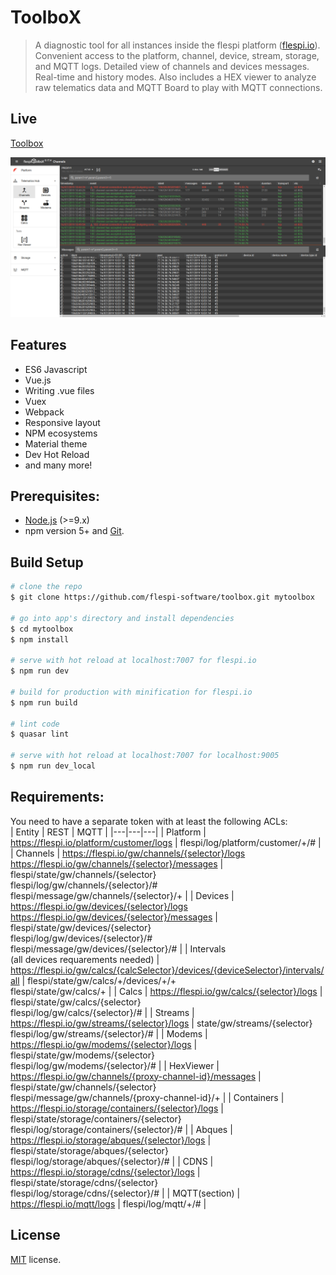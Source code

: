 # ToolboX

> A diagnostic tool for all instances inside the flespi platform ([flespi.io](https://flespi.io)). Convenient access to the platform, channel, device, stream, storage, and MQTT logs. Detailed view of channels and devices messages. Real-time and history modes. Also includes a HEX viewer to analyze raw telematics data and MQTT Board to play with MQTT connections.

## Live
[Toolbox](https://toolbox.flespi.io/)

![Screenshot](/misc/screenshot.png?raw=true "ToolboX")

## Features
* ES6 Javascript
* Vue.js
* Writing .vue files
* Vuex
* Webpack
* Responsive layout
* NPM ecosystems
* Material theme
* Dev Hot Reload
* and many more!

## Prerequisites:

- [Node.js](https://nodejs.org/en/) (>=9.x)
- npm version 5+ and [Git](https://git-scm.com/).

## Build Setup

``` bash
# clone the repo
$ git clone https://github.com/flespi-software/toolbox.git mytoolbox

# go into app's directory and install dependencies
$ cd mytoolbox
$ npm install

# serve with hot reload at localhost:7007 for flespi.io
$ npm run dev

# build for production with minification for flespi.io
$ npm run build

# lint code
$ quasar lint

# serve with hot reload at localhost:7007 for localhost:9005
$ npm run dev_local
```

## Requirements:
You need to have a separate token with at least the following ACLs:<br />
| Entity | REST | MQTT |
|---|---|---|
| Platform | https://flespi.io/platform/customer/logs | flespi/log/platform/customer/+/# |
| Channels | https://flespi.io/gw/channels/{selector}/logs<br />https://flespi.io/gw/channels/{selector}/messages | flespi/state/gw/channels/{selector}<br />flespi/log/gw/channels/{selector}/#<br />flespi/message/gw/channels/{selector}/+ |
| Devices | https://flespi.io/gw/devices/{selector}/logs<br />https://flespi.io/gw/devices/{selector}/messages | flespi/state/gw/devices/{selector}<br />flespi/log/gw/devices/{selector}/#<br />flespi/message/gw/devices/{selector}/# |
| Intervals<br/>(all devices requarements needed) | https://flespi.io/gw/calcs/{calcSelector}/devices/{deviceSelector}/intervals/all | flespi/state/gw/calcs/+/devices/+/+<br/>flespi/state/gw/calcs/+ |
| Calcs | https://flespi.io/gw/calcs/{selector}/logs | flespi/state/gw/calcs/{selector}<br />flespi/log/gw/calcs/{selector}/# |
| Streams | https://flespi.io/gw/streams/{selector}/logs | state/gw/streams/{selector}<br />flespi/log/gw/streams/{selector}/# |
| Modems | https://flespi.io/gw/modems/{selector}/logs | flespi/state/gw/modems/{selector}<br />flespi/log/gw/modems/{selector}/# |
| HexViewer | https://flespi.io/gw/channels/{proxy-channel-id}/messages | flespi/state/gw/channels/{selector}<br />flespi/message/gw/channels/{proxy-channel-id}/+ |
| Containers | https://flespi.io/storage/containers/{selector}/logs | flespi/state/storage/containers/{selector}<br />flespi/log/storage/containers/{selector}/# |
| Abques | https://flespi.io/storage/abques/{selector}/logs | flespi/state/storage/abques/{selector}<br />flespi/log/storage/abques/{selector}/# |
| CDNS | https://flespi.io/storage/cdns/{selector}/logs | flespi/state/storage/cdns/{selector}<br />flespi/log/storage/cdns/{selector}/# |
| MQTT(section) | https://flespi.io/mqtt/logs | flespi/log/mqtt/+/# |


## License
[MIT](https://github.com/flespi-software/Toolbox/blob/master/LICENSE) license.
